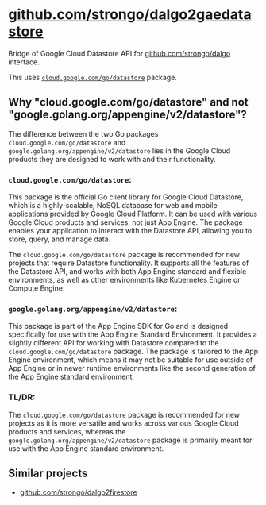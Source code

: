 # [github.com/strongo/dalgo2gaedatastore](https://github.com/strongo/dalgo2gaedatastore)

Bridge of Google Cloud Datastore API for [github.com/strongo/dalgo](https://github.com/strongo/dalgo) interface.

This uses [`cloud.google.com/go/datastore`](https://pkg.go.dev/cloud.google.com/go/datastore) package.

## Why "cloud.google.com/go/datastore" and not "google.golang.org/appengine/v2/datastore"?

The difference between the two Go packages `cloud.google.com/go/datastore`
and `google.golang.org/appengine/v2/datastore` lies
in the Google Cloud products they are designed to work with
and their functionality.

### `cloud.google.com/go/datastore`:

This package is the official Go client library for Google Cloud Datastore,
which is a highly-scalable, NoSQL database for web and mobile applications provided by Google Cloud Platform.
It can be used with various Google Cloud products and services, not just App Engine.
The package enables your application to interact with the Datastore API,
allowing you to store, query, and manage data.

The `cloud.google.com/go/datastore` package is recommended for new projects that require Datastore functionality. It
supports all the features of the Datastore API, and works with both App Engine standard and flexible environments, as
well as other environments like Kubernetes Engine or Compute Engine.

### `google.golang.org/appengine/v2/datastore`:

This package is part of the App Engine SDK for Go and is designed specifically for use
with the App Engine Standard Environment.
It provides a slightly different API for working with Datastore
compared to the `cloud.google.com/go/datastore` package.
The package is tailored to the App Engine environment,
which means it may not be suitable for use outside of App Engine
or in newer runtime environments like the second generation of the App Engine standard environment.

### TL/DR:

The `cloud.google.com/go/datastore` package is recommended for new projects
as it is more versatile and works across various Google Cloud products and services,
whereas the `google.golang.org/appengine/v2/datastore` package is primarily meant
for use with the App Engine standard environment.

## Similar projects

* [github.com/strongo/dalgo2firestore](https://github.com/strongo/dalgo2firestore)